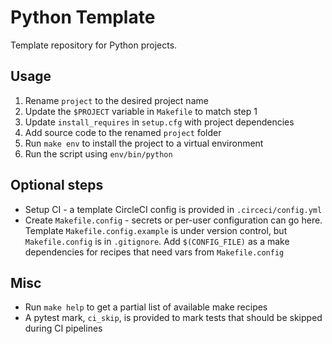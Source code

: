 # Python Template

Template repository for Python projects.

## Usage

1. Rename `project` to the desired project name
2. Update the `$PROJECT` variable in `Makefile` to match step 1
3. Update `install_requires` in `setup.cfg` with project dependencies
4. Add source code to the renamed `project` folder
5. Run `make env` to install the project to a virtual environment
6. Run the script using `env/bin/python`

## Optional steps
* Setup CI - a template CircleCI config is provided in `.circeci/config.yml`
* Create `Makefile.config` - secrets or per-user configuration can go here.
  Template `Makefile.config.example` is under version control, but `Makefile.config`
  is in `.gitignore`. Add `$(CONFIG_FILE)` as a make dependencies for recipes that
  need vars from `Makefile.config`

## Misc

* Run `make help` to get a partial list of available make recipes
* A pytest mark, `ci_skip`, is provided to mark tests that should be skipped 
  during CI pipelines
